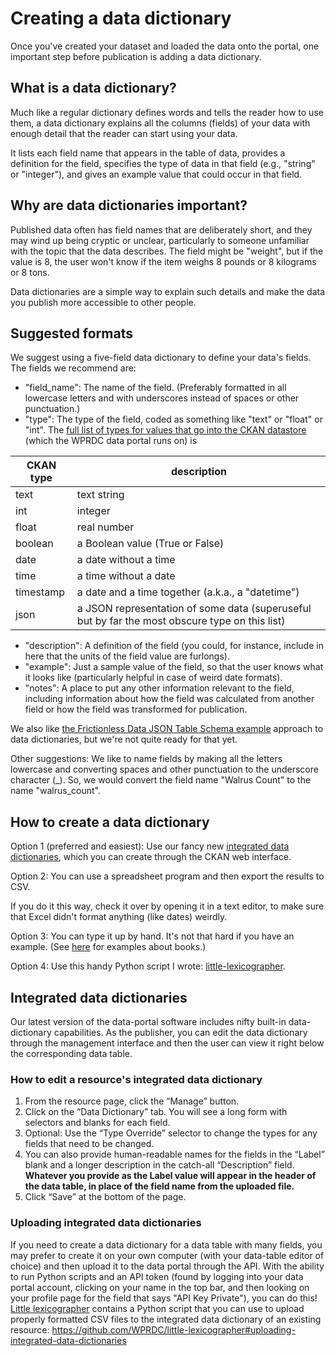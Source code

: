 # Creating a data dictionary

Once you've created your dataset and loaded the data onto the portal, one important step before publication is adding a data dictionary.

## What is a data dictionary?

Much like a regular dictionary defines words and tells the reader how to use them, a data dictionary explains all the columns (fields) of your data with enough detail that the reader can start using your data.

It lists each field name that appears in the table of data, provides a definition for the field, specifies the type of data in that field (e.g., "string" or "integer"), and gives an example value that could occur in that field.

## Why are data dictionaries important?

Published data often has field names that are deliberately short, and they may wind up being cryptic or unclear, particularly to someone unfamiliar with the topic that the data describes. The field might be "weight", but if the value is 8, the user won't know if the item weighs 8 pounds or 8 kilograms or 8 tons.

Data dictionaries are a simple way to explain such details and make the data you publish more accessible to other people. 

## Suggested formats

We suggest using a five-field data dictionary to define your data's fields.
The fields we recommend are:
- "field_name": The name of the field. (Preferably formatted in all lowercase letters and with underscores instead of spaces or other punctuation.)
- "type": The type of the field, coded as something like "text" or "float" or "int". The [full list of types for values that go into the CKAN datastore](http://docs.ckan.org/en/latest/maintaining/datastore.html#field-types) (which the WPRDC data portal runs on) is
    
CKAN type | description
----------|------------
text | text string
int | integer
float | real number
boolean | a Boolean value (True or False)
date | a date without a time
time | a time without a date
timestamp | a date and a time together (a.k.a., a "datetime")
json | a JSON representation of some data (superuseful but by far the most obscure type on this list) 
    
- "description": A definition of the field (you could, for instance, include in here that the units of the field value are furlongs).
- "example": Just a sample value of the field, so that the user knows what it looks like (particularly helpful in case of weird date formats).
- "notes": A place to put any other information relevant to the field, including information about how the field was calculated from another field or how the field was transformed for publication.

We also like [the Frictionless Data JSON Table Schema example](https://opendata.stackexchange.com/a/319) approach to data dictionaries, but we're not quite ready for that yet.

Other suggestions: We like to name fields by making all the letters lowercase and converting spaces and other punctuation to the underscore character \(\_\). So, we would convert the field name "Walrus Count" to the name "walrus_count". 

## How to create a data dictionary

Option 1 (preferred and easiest): Use our fancy new [integrated data dictionaries](#integrated-data-dictionaries), which you can create through the CKAN web interface.

Option 2: You can use a spreadsheet program and then export the results to CSV.

If you do it this way, check it over by opening it in a text editor, to make sure that Excel didn't format anything (like dates) weirdly.

Option 3: You can type it up by hand. It's not that hard if you have an example.
(See [here](https://github.com/WPRDC/little-lexicographer/tree/master/examples) for examples about books.)

Option 4: Use this handy Python script I wrote: [little-lexicographer](https://github.com/WPRDC/little-lexicographer).

## Integrated data dictionaries

Our latest version of the data-portal software includes nifty built-in data-dictionary capabilities. As the publisher, you can edit the data dictionary through the management interface and then the user can view it right below the corresponding data table.

### How to edit a resource's integrated data dictionary

1) From the resource page, click the “Manage” button.
2) Click on the “Data Dictionary” tab. You will see a long form with selectors and blanks for each field.
3) Optional: Use the “Type Override” selector to change the types for any fields that need to be changed.
4) You can also provide human-readable names for the fields in the “Label” blank and a longer description in the catch-all “Description” field. **Whatever you provide as the Label value will appear in the header of the data table, in place of the field name from the uploaded file.**
6) Click “Save” at the bottom of the page.

### Uploading integrated data dictionaries

If you need to create a data dictionary for a data table with many fields, you may prefer to create it on your own computer (with your data-table editor of choice) and then upload it to the data portal through the API. With the ability to run Python scripts and an API token (found by logging into your data portal account, clicking on your name in the top bar, and then looking on your profile page for the field that says "API Key Private"), you can do this! [Little lexicographer](https://github.com/WPRDC/little-lexicographer#uploading-integrated-data-dictionaries) contains a Python script that you can use to upload properly formatted CSV files to the integrated data dictionary of an existing resource: https://github.com/WPRDC/little-lexicographer#uploading-integrated-data-dictionaries
